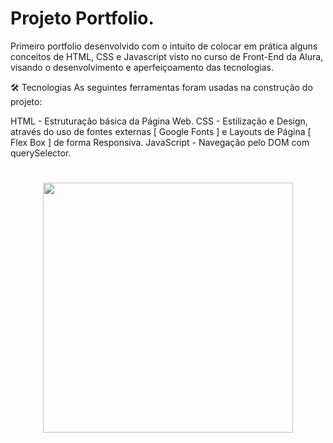 
# Projeto Portfolio.

Primeiro portfolio desenvolvido com o intuito de colocar em prática alguns conceitos de HTML, CSS e Javascript visto no curso de Front-End da Alura, visando o desenvolvimento e aperfeiçoamento das tecnologias.


🛠 Tecnologias
As seguintes ferramentas foram usadas na construção do projeto:

HTML - Estruturação básica da Página Web.
CSS - Estilização e Design, através do uso de fontes externas [ Google Fonts ] e Layouts de Página [ Flex Box ] de forma Responsiva.
JavaScript - Navegação pelo DOM com querySelector.


<h1 align="center">
   <img src=https://github.com/mvmartin/Portfolio/blob/main/portfolio%20gif.gif height="400px" /> 
  </h1>


